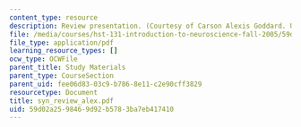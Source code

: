 ```yaml
---
content_type: resource
description: Review presentation. (Courtesy of Carson Alexis Goddard. Used with permission.)
file: /media/courses/hst-131-introduction-to-neuroscience-fall-2005/59d02a2598469d92b5783ba7eb417410_syn_review_alex.pdf
file_type: application/pdf
learning_resource_types: []
ocw_type: OCWFile
parent_title: Study Materials
parent_type: CourseSection
parent_uid: fee06d83-03c9-b786-8e11-c2e90cff3829
resourcetype: Document
title: syn_review_alex.pdf
uid: 59d02a25-9846-9d92-b578-3ba7eb417410
---
```

